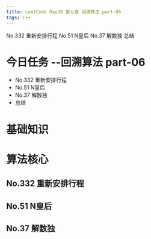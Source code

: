 ```yaml
---
title: LeetCode Day30 第七章 回溯算法 part-06
tags: C++
---
```

No.332 重新安排行程
No.51 N皇后
No.37 解数独
总结
<!--more-->

# 今日任务 --回溯算法 part-06
- No.332 重新安排行程
- No.51 N皇后
- No.37 解数独
- 总结

# 基础知识

# 算法核心
## No.332 重新安排行程
## No.51 N皇后
## No.37 解数独
